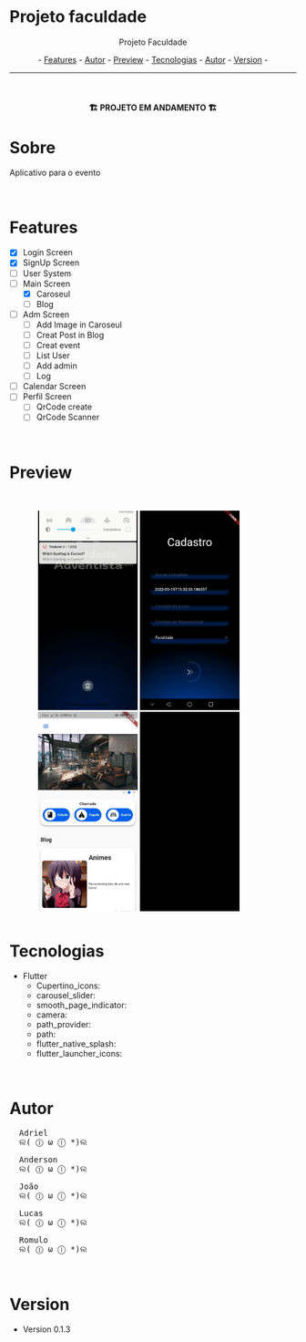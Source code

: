 # Projeto faculdade

<p align="center">Projeto Faculdade</p>

<p align="center"> -
  <a href="#features">Features</a> -
  <a href="#autor">Autor</a> -
  <a href="#preview">Preview</a> -
  <a href="#tecnologias">Tecnologias</a> -
  <a href="#autor">Autor</a> -
  <a href="#version">Version</a> -
</p>

---
<br>

<h4 align="center">🏗️ PROJETO EM ANDAMENTO 🏗️</h4>

# Sobre
<p>Aplicativo para o evento</p>

<br>

# Features
- [x] Login Screen
- [x] SignUp Screen
- [ ] User System
- [ ] Main Screen
  - [x] Caroseul
  - [ ] Blog
- [ ] Adm Screen
  - [ ] Add Image in Caroseul
  - [ ] Creat Post in Blog
  - [ ] Creat event
  - [ ] List User
  - [ ] Add admin
  - [ ] Log 
- [ ] Calendar Screen
- [ ] Perfil Screen
  - [ ] QrCode create
  - [ ] QrCode Scanner

<br>

# Preview
<div style="margin: 50px">
  <img  alt="Primeira tela" title="primeira tela" src="GitHub\FirstScreen.gif" height="350px" />
  <img style=""  alt="Tela de cadastro" title="Tela de cadastro" src="GitHub\SignUp_Screen.jpeg" height="350px" />
  <img style=""  alt="Tela principal" title="Tela principal" src="GitHub\MainScreen.jpeg" height="350px" />
  <img style=""  alt="Tela principal" title="Tela principal" src="GitHub\MainScreen_gif.gif" height="350px" />
</div>


# Tecnologias

- Flutter
  - Cupertino_icons:
  - carousel_slider:
  - smooth_page_indicator:
  - camera:
  - path_provider:
  - path:
  - flutter_native_splash: 
  - flutter_launcher_icons: 
  
<br>

# Autor
<pre>
  Adriel
  ଲ( ⓛ ω ⓛ *)ଲ
</pre>
<pre>
  Anderson
  ଲ( ⓛ ω ⓛ *)ଲ 
</pre>
<pre >
  João
  ଲ( ⓛ ω ⓛ *)ଲ 
</pre>
<pre>
  Lucas
  ଲ( ⓛ ω ⓛ *)ଲ 
</pre>
<pre>
  Romulo
  ଲ( ⓛ ω ⓛ *)ଲ 
</pre>

<br>

# Version
- Version 0.1.3


